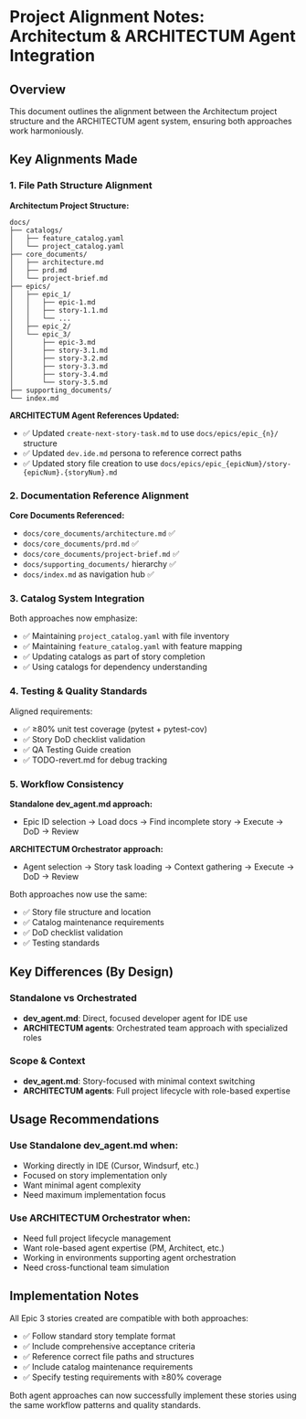 # Project Alignment Notes: Architectum & ARCHITECTUM Agent Integration

## Overview

This document outlines the alignment between the Architectum project structure and the ARCHITECTUM agent system, ensuring both approaches work harmoniously.

## Key Alignments Made

### 1. File Path Structure Alignment

**Architectum Project Structure:**

```
docs/
├── catalogs/
│   ├── feature_catalog.yaml
│   └── project_catalog.yaml
├── core_documents/
│   ├── architecture.md
│   ├── prd.md
│   └── project-brief.md
├── epics/
│   ├── epic_1/
│   │   ├── epic-1.md
│   │   ├── story-1.1.md
│   │   └── ...
│   ├── epic_2/
│   └── epic_3/
│       ├── epic-3.md
│       ├── story-3.1.md
│       ├── story-3.2.md
│       ├── story-3.3.md
│       ├── story-3.4.md
│       └── story-3.5.md
├── supporting_documents/
└── index.md
```

**ARCHITECTUM Agent References Updated:**

- ✅ Updated `create-next-story-task.md` to use `docs/epics/epic_{n}/` structure
- ✅ Updated `dev.ide.md` persona to reference correct paths
- ✅ Updated story file creation to use `docs/epics/epic_{epicNum}/story-{epicNum}.{storyNum}.md`

### 2. Documentation Reference Alignment

**Core Documents Referenced:**

- `docs/core_documents/architecture.md` ✅
- `docs/core_documents/prd.md` ✅
- `docs/core_documents/project-brief.md` ✅
- `docs/supporting_documents/` hierarchy ✅
- `docs/index.md` as navigation hub ✅

### 3. Catalog System Integration

Both approaches now emphasize:

- ✅ Maintaining `project_catalog.yaml` with file inventory
- ✅ Maintaining `feature_catalog.yaml` with feature mapping
- ✅ Updating catalogs as part of story completion
- ✅ Using catalogs for dependency understanding

### 4. Testing & Quality Standards

Aligned requirements:

- ✅ ≥80% unit test coverage (pytest + pytest-cov)
- ✅ Story DoD checklist validation
- ✅ QA Testing Guide creation
- ✅ TODO-revert.md for debug tracking

### 5. Workflow Consistency

**Standalone dev_agent.md approach:**

- Epic ID selection → Load docs → Find incomplete story → Execute → DoD → Review

**ARCHITECTUM Orchestrator approach:**

- Agent selection → Story task loading → Context gathering → Execute → DoD → Review

Both approaches now use the same:

- ✅ Story file structure and location
- ✅ Catalog maintenance requirements
- ✅ DoD checklist validation
- ✅ Testing standards

## Key Differences (By Design)

### Standalone vs Orchestrated

- **dev_agent.md**: Direct, focused developer agent for IDE use
- **ARCHITECTUM agents**: Orchestrated team approach with specialized roles

### Scope & Context

- **dev_agent.md**: Story-focused with minimal context switching
- **ARCHITECTUM agents**: Full project lifecycle with role-based expertise

## Usage Recommendations

### Use Standalone dev_agent.md when:

- Working directly in IDE (Cursor, Windsurf, etc.)
- Focused on story implementation only
- Want minimal agent complexity
- Need maximum implementation focus

### Use ARCHITECTUM Orchestrator when:

- Need full project lifecycle management
- Want role-based agent expertise (PM, Architect, etc.)
- Working in environments supporting agent orchestration
- Need cross-functional team simulation

## Implementation Notes

All Epic 3 stories created are compatible with both approaches:

- ✅ Follow standard story template format
- ✅ Include comprehensive acceptance criteria
- ✅ Reference correct file paths and structures
- ✅ Include catalog maintenance requirements
- ✅ Specify testing requirements with ≥80% coverage

Both agent approaches can now successfully implement these stories using the same workflow patterns and quality standards.
